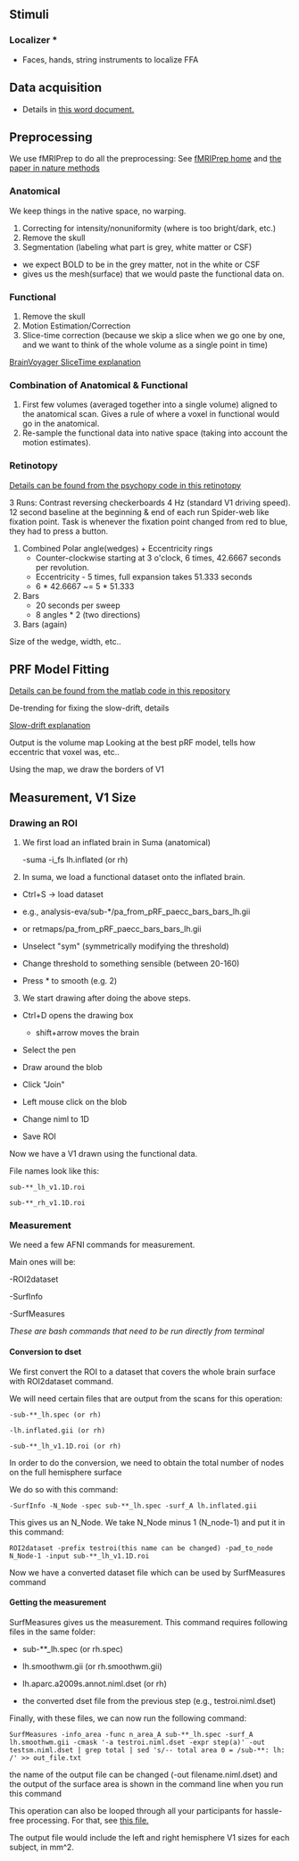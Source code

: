 ## Stimuli
### Localizer *
- Faces, hands, string instruments to localize FFA

## Data acquisition
- Details in [this word document.](https://github.com/dafrius/v1_size_measurement/blob/main/umut_v1_size_methods.docx)

## Preprocessing
We use fMRIPrep to do all the preprocessing: See [fMRIPrep
home](https://fmriprep.org/en/stable/) and [the paper in nature methods
](https://www.nature.com/articles/s41592-018-0235-4)

### Anatomical
We keep things in the native space, no warping.
1) Correcting for intensity/nonuniformity (where is too bright/dark, etc.)
2) Remove the skull 
3) Segmentation (labeling what part is grey, white matter or CSF)
  - we expect BOLD to be in the grey matter, not in the white or CSF
  - gives us the mesh(surface) that we would paste the functional data on. 

### Functional
1) Remove the skull
2) Motion Estimation/Correction
3) Slice-time correction (because we skip a slice when we go one by one, 
and we want to think of the whole volume as a single point in time)

[BrainVoyager SliceTime explanation](https://www.brainvoyager.com/bv/doc/UsersGuide/Preprocessing/SliceScanTimeCorrection.html)

### Combination of Anatomical & Functional
1) First few volumes (averaged together into a single volume) aligned to 
the anatomical scan. Gives a rule of where a voxel in functional would go
in the anatomical.
2) Re-sample the functional data into native space (taking into account the
motion estimates).

### Retinotopy
[Details can be found from the psychopy code in this retinotopy](https://github.com/Goffaux-Lab/psychopy-retinotopy)

3 Runs:
Contrast reversing checkerboards 4 Hz (standard V1 driving speed).
12 second baseline at the beginning & end of each run
Spider-web like fixation point.
Task is whenever the fixation point changed from red to blue, they had to 
press a button.
1) Combined Polar angle(wedges) + Eccentricity rings
    - Counter-clockwise starting at 3 o'clock, 6 times, 42.6667 seconds per
      revolution.
    - Eccentricity - 5 times, full expansion takes 51.333 seconds 
    - 6 * 42.6667 ~= 5 * 51.333
2) Bars
    - 20 seconds per sweep
    - 8 angles * 2 (two directions)
3) Bars (again)


Size of the wedge, width, etc..

## PRF Model Fitting
[Details can be found from the matlab code in this repository](https://github.com/Goffaux-Lab/matlab-fmri-libraries)

De-trending for fixing the slow-drift, details

[Slow-drift explanation](https://www.brainvoyager.com/bv/doc/UsersGuide/Preprocessing/TemporalHighPassFiltering.html)

Output is the volume map
Looking at the best pRF model, tells how eccentric that voxel was, etc..

Using the map, we draw the borders of V1

## Measurement, V1 Size

### Drawing an ROI
1) We first load an inflated brain in Suma (anatomical)

    -suma -i_fs lh.inflated (or rh)

2) In suma, we load a functional dataset onto the inflated brain.

- Ctrl+S -> load dataset

- e.g., analysis-eva/sub-*/pa_from_pRF_paecc_bars_bars_lh.gii
- or retmaps/pa_from_pRF_paecc_bars_bars_lh.gii

- Unselect "sym" (symmetrically modifying the threshold)

- Change threshold to something sensible (between 20-160)

- Press * to smooth (e.g. 2)

3) We start drawing after doing the above steps.

- Ctrl+D opens the drawing box

    - shift+arrow moves the brain

- Select the pen

- Draw around the blob

- Click "Join"

- Left mouse click on the blob

- Change niml to 1D

- Save ROI

Now we have a V1 drawn using the functional data.

File names look like this:

```
sub-**_lh_v1.1D.roi 

sub-**_rh_v1.1D.roi
```


### Measurement 

We need a few AFNI commands for measurement.

Main ones will be:

-ROI2dataset

-SurfInfo

-SurfMeasures

*These are bash commands that need to be run directly from terminal*

#### Conversion to dset

We first convert the ROI to a dataset that covers the whole brain surface with
ROI2dataset command.

We will need certain files that are output from the scans for this operation:

```
-sub-**_lh.spec (or rh)

-lh.inflated.gii (or rh)

-sub-**_lh_v1.1D.roi (or rh)
```

In order to do the conversion, we need to obtain the total number of nodes on
the full hemisphere surface 

We do so with this command:

```
-SurfInfo -N_Node -spec sub-**_lh.spec -surf_A lh.inflated.gii
```

This gives us an N_Node. We take N_Node minus 1 (N_node-1) and put it in this
command:

```
ROI2dataset -prefix testroi(this name can be changed) -pad_to_node N_Node-1 -input sub-**_lh_v1.1D.roi
```

Now we have a converted dataset file which can be used by SurfMeasures command

#### Getting the measurement

SurfMeasures gives us the measurement.
This command requires following files in the same folder:

- sub-**_lh.spec (or rh.spec)

- lh.smoothwm.gii (or rh.smoothwm.gii)

- lh.aparc.a2009s.annot.niml.dset (or rh)

- the converted dset file from the previous step (e.g., testroi.niml.dset)

Finally, with these files, we can now run the following command:

```
SurfMeasures -info_area -func n_area_A sub-**_lh.spec -surf_A lh.smoothwm.gii -cmask '-a testroi.niml.dset -expr step(a)' -out testsm.niml.dset | grep total | sed 's/-- total area 0 = /sub-**: lh: /' >> out_file.txt
```

the name of the output file can be changed (-out filename.niml.dset)
and the output of the surface area is shown in the command line when you run
this command

This operation can also be looped through all your participants for hassle-free
processing. For that, see [this file.](https://github.com/dafrius/v1_size_measurement/blob/main/measure_loop.sh)

The output file would include the left and right hemisphere V1 sizes for each
subject, in mm^2.
